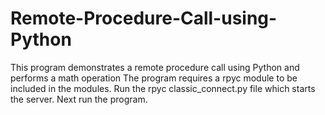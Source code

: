 # Remote-Procedure-Call-using-Python
This program demonstrates a remote procedure call using Python and performs a math operation
The program requires a rpyc module to be included in the modules.
Run the rpyc classic_connect.py file which starts the server.
Next run the program.
